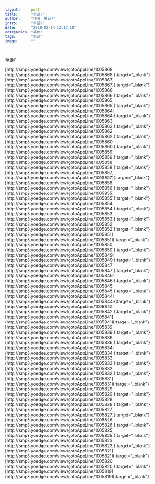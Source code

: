 ```yaml
---
layout:     post
title:      "单话7"
author:     "作者：单话7"
intro:      "单话7"
date:       "2018-02-14 12:17:18"
categories: "其他"
tags:       "单话"
image:      ""
---
```

<div style="text-align: center">
<p><img src=""/></p>
</div>
<p class="post-meta">
<span>单话7</span>
</p>
[http://smp3.yoedge.com/view/gotoAppLine/1005868](http://smp3.yoedge.com/view/gotoAppLine/1005868){:target="_blank"}
[http://smp3.yoedge.com/view/gotoAppLine/1005867](http://smp3.yoedge.com/view/gotoAppLine/1005867){:target="_blank"}
[http://smp3.yoedge.com/view/gotoAppLine/1005866](http://smp3.yoedge.com/view/gotoAppLine/1005866){:target="_blank"}
[http://smp3.yoedge.com/view/gotoAppLine/1005865](http://smp3.yoedge.com/view/gotoAppLine/1005865){:target="_blank"}
[http://smp3.yoedge.com/view/gotoAppLine/1005864](http://smp3.yoedge.com/view/gotoAppLine/1005864){:target="_blank"}
[http://smp3.yoedge.com/view/gotoAppLine/1005863](http://smp3.yoedge.com/view/gotoAppLine/1005863){:target="_blank"}
[http://smp3.yoedge.com/view/gotoAppLine/1005862](http://smp3.yoedge.com/view/gotoAppLine/1005862){:target="_blank"}
[http://smp3.yoedge.com/view/gotoAppLine/1005860](http://smp3.yoedge.com/view/gotoAppLine/1005860){:target="_blank"}
[http://smp3.yoedge.com/view/gotoAppLine/1005859](http://smp3.yoedge.com/view/gotoAppLine/1005859){:target="_blank"}
[http://smp3.yoedge.com/view/gotoAppLine/1005858](http://smp3.yoedge.com/view/gotoAppLine/1005858){:target="_blank"}
[http://smp3.yoedge.com/view/gotoAppLine/1005857](http://smp3.yoedge.com/view/gotoAppLine/1005857){:target="_blank"}
[http://smp3.yoedge.com/view/gotoAppLine/1005856](http://smp3.yoedge.com/view/gotoAppLine/1005856){:target="_blank"}
[http://smp3.yoedge.com/view/gotoAppLine/1005855](http://smp3.yoedge.com/view/gotoAppLine/1005855){:target="_blank"}
[http://smp3.yoedge.com/view/gotoAppLine/1005854](http://smp3.yoedge.com/view/gotoAppLine/1005854){:target="_blank"}
[http://smp3.yoedge.com/view/gotoAppLine/1005853](http://smp3.yoedge.com/view/gotoAppLine/1005853){:target="_blank"}
[http://smp3.yoedge.com/view/gotoAppLine/1005852](http://smp3.yoedge.com/view/gotoAppLine/1005852){:target="_blank"}
[http://smp3.yoedge.com/view/gotoAppLine/1005851](http://smp3.yoedge.com/view/gotoAppLine/1005851){:target="_blank"}
[http://smp3.yoedge.com/view/gotoAppLine/1005850](http://smp3.yoedge.com/view/gotoAppLine/1005850){:target="_blank"}
[http://smp3.yoedge.com/view/gotoAppLine/1005849](http://smp3.yoedge.com/view/gotoAppLine/1005849){:target="_blank"}
[http://smp3.yoedge.com/view/gotoAppLine/1005847](http://smp3.yoedge.com/view/gotoAppLine/1005847){:target="_blank"}
[http://smp3.yoedge.com/view/gotoAppLine/1005846](http://smp3.yoedge.com/view/gotoAppLine/1005846){:target="_blank"}
[http://smp3.yoedge.com/view/gotoAppLine/1005845](http://smp3.yoedge.com/view/gotoAppLine/1005845){:target="_blank"}
[http://smp3.yoedge.com/view/gotoAppLine/1005844](http://smp3.yoedge.com/view/gotoAppLine/1005844){:target="_blank"}
[http://smp3.yoedge.com/view/gotoAppLine/1005842](http://smp3.yoedge.com/view/gotoAppLine/1005842){:target="_blank"}
[http://smp3.yoedge.com/view/gotoAppLine/1005841](http://smp3.yoedge.com/view/gotoAppLine/1005841){:target="_blank"}
[http://smp3.yoedge.com/view/gotoAppLine/1005839](http://smp3.yoedge.com/view/gotoAppLine/1005839){:target="_blank"}
[http://smp3.yoedge.com/view/gotoAppLine/1005836](http://smp3.yoedge.com/view/gotoAppLine/1005836){:target="_blank"}
[http://smp3.yoedge.com/view/gotoAppLine/1005834](http://smp3.yoedge.com/view/gotoAppLine/1005834){:target="_blank"}
[http://smp3.yoedge.com/view/gotoAppLine/1005833](http://smp3.yoedge.com/view/gotoAppLine/1005833){:target="_blank"}
[http://smp3.yoedge.com/view/gotoAppLine/1005832](http://smp3.yoedge.com/view/gotoAppLine/1005832){:target="_blank"}
[http://smp3.yoedge.com/view/gotoAppLine/1005831](http://smp3.yoedge.com/view/gotoAppLine/1005831){:target="_blank"}
[http://smp3.yoedge.com/view/gotoAppLine/1005829](http://smp3.yoedge.com/view/gotoAppLine/1005829){:target="_blank"}
[http://smp3.yoedge.com/view/gotoAppLine/1005828](http://smp3.yoedge.com/view/gotoAppLine/1005828){:target="_blank"}
[http://smp3.yoedge.com/view/gotoAppLine/1005827](http://smp3.yoedge.com/view/gotoAppLine/1005827){:target="_blank"}
[http://smp3.yoedge.com/view/gotoAppLine/1005826](http://smp3.yoedge.com/view/gotoAppLine/1005826){:target="_blank"}
[http://smp3.yoedge.com/view/gotoAppLine/1005825](http://smp3.yoedge.com/view/gotoAppLine/1005825){:target="_blank"}
[http://smp3.yoedge.com/view/gotoAppLine/1005823](http://smp3.yoedge.com/view/gotoAppLine/1005823){:target="_blank"}
[http://smp3.yoedge.com/view/gotoAppLine/1005821](http://smp3.yoedge.com/view/gotoAppLine/1005821){:target="_blank"}
[http://smp3.yoedge.com/view/gotoAppLine/1005820](http://smp3.yoedge.com/view/gotoAppLine/1005820){:target="_blank"}
[http://smp3.yoedge.com/view/gotoAppLine/1005819](http://smp3.yoedge.com/view/gotoAppLine/1005819){:target="_blank"}


